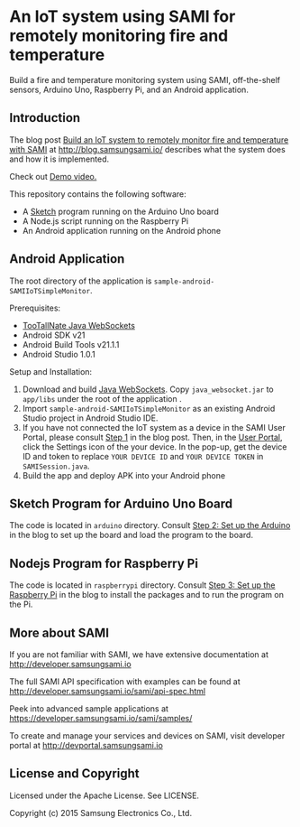 # An IoT system using SAMI for remotely monitoring fire and temperature

Build a fire and temperature monitoring system using SAMI, off-the-shelf sensors, Arduino Uno, Raspberry Pi, and an Android application. 

Introduction
-------------

The blog post [Build an IoT system to remotely monitor fire and temperature with SAMI](https://blog.samsungsami.io/mobile/development/2015/04/09/???.html) at http://blog.samsungsami.io/ describes what the system does and how it is implemented.

Check out [Demo video.](https://blog.samsungsami.io/mobile/development/2015/04/09/???.html#)

This repository contains the following software:

 - A [Sketch](https://www.arduino.cc/en/Guide/Environment#toc2) program running on the Arduino Uno board
 - A Node.js script running on the Raspberry Pi
 - An Android application running on the Android phone

Android Application
-------------

The root directory of the application is `sample-android-SAMIIoTSimpleMonitor`.

Prerequisites:

 * [TooTallNate Java WebSockets](https://github.com/TooTallNate/Java-WebSocket)
 * Android SDK v21
 * Android Build Tools v21.1.1
 * Android Studio 1.0.1

Setup and Installation:

 1. Download and build [Java WebSockets](https://github.com/TooTallNate/Java-WebSocket). Copy `java_websocket.jar` to `app/libs` under the root of the application .
 2. Import `sample-android-SAMIIoTSimpleMonitor` as an existing Android Studio project in Android Studio IDE.
 3. If you have not connected the IoT system as a device in the SAMI User Portal, please consult [Step 1](//link_to_blog#step-1-connect-a-device-in-the-sami-user-portal) in the blog post. Then, in the [User Portal](https://portal.samsungsami.io), click the Settings icon of the your device. In the pop-up, get the device ID and token to replace `YOUR DEVICE ID` and `YOUR DEVICE TOKEN` in `SAMISession.java`.
 4. Build the app and deploy APK into your Android phone

Sketch Program for Arduino Uno Board
-------------

The code is located in `arduino` directory. Consult [Step 2: Set up the Arduino](//todo#step-2-set-up-the-arduino) in the blog to set up the board and load the program to the board.

Nodejs Program for Raspberry Pi
-------------

The code is located in `raspberrypi` directory. Consult [Step 3: Set up the Raspberry Pi](//todo#step-3-set-up-the-raspberry-pi) in the blog to install the packages and to run the program on the Pi.

More about SAMI
---------------

If you are not familiar with SAMI, we have extensive documentation at http://developer.samsungsami.io

The full SAMI API specification with examples can be found at http://developer.samsungsami.io/sami/api-spec.html

Peek into advanced sample applications at https://developer.samsungsami.io/sami/samples/

To create and manage your services and devices on SAMI, visit developer portal at http://devportal.samsungsami.io

License and Copyright
---------------------

Licensed under the Apache License. See LICENSE.

Copyright (c) 2015 Samsung Electronics Co., Ltd.
